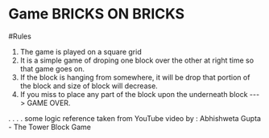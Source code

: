 # Game BRICKS ON BRICKS

#Rules
1. The game is played on a square grid
2. It is a simple game of droping one block over the other at right time so that game goes on.
3. If the block is hanging from somewhere, it will be drop that portion of the block and size of block will decrease.
4. If you miss to place any part of the block upon the underneath block ---> GAME OVER.

.
.
.
.
some logic reference taken from YouTube video by :  Abhishweta Gupta - The Tower Block Game